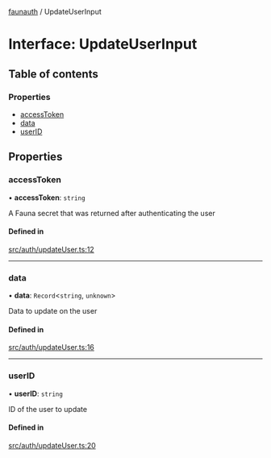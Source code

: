 [faunauth](../index.md) / UpdateUserInput

# Interface: UpdateUserInput

## Table of contents

### Properties

- [accessToken](UpdateUserInput.md#accesstoken)
- [data](UpdateUserInput.md#data)
- [userID](UpdateUserInput.md#userid)

## Properties

### accessToken

• **accessToken**: `string`

A Fauna secret that was returned after authenticating the user

#### Defined in

[src/auth/updateUser.ts:12](https://github.com/alexnitta/faunauth/blob/aaffd52/src/auth/updateUser.ts#L12)

___

### data

• **data**: `Record`<`string`, `unknown`\>

Data to update on the user

#### Defined in

[src/auth/updateUser.ts:16](https://github.com/alexnitta/faunauth/blob/aaffd52/src/auth/updateUser.ts#L16)

___

### userID

• **userID**: `string`

ID of the user to update

#### Defined in

[src/auth/updateUser.ts:20](https://github.com/alexnitta/faunauth/blob/aaffd52/src/auth/updateUser.ts#L20)
